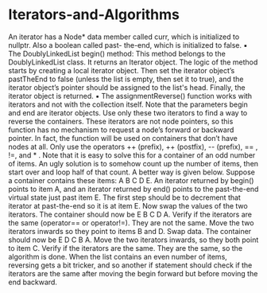 # Iterators-and-Algorithms
An iterator has a Node<T>* data member called curr, which is initialized to nullptr. Also a boolean called past-
the-end, which is initialized to false.
▪ The DoublyLinkedList begin() method: This method belongs to the DoublyLinkedList class. It returns an
Iterator<T> object. The logic of the method starts by creating a local iterator object. Then set the iterator
object’s pastTheEnd to false (unless the list is empty, then set it to true), and the iterator object’s pointer should
be assigned to the list's head. Finally, the iterator object is returned. 
▪ The assignmentReverse() function works with iterators and not with the collection itself. Note that the
parameters begin and end are iterator objects. Use only these two iterators to find a way to reverse the
containers. These iterators are not node pointers, so this function has no mechanism to request a node’s forward
or backward pointer. In fact, the function will be used on containers that don’t have nodes at all. Only use the
operators ++ (prefix), ++ (postfix), -- (prefix), ==
, !=, and *
. Note that it is easy to solve this for a container of an
odd number of items. An ugly solution is to somehow count up the number of items, then start over and loop
half of that count. A better way is given below.
Suppose a container contains these items: A B C D E. An iterator returned by begin() points to item A, and an
iterator returned by end() points to the past-the-end virtual state just past item E. The first step should be to
decrement that iterator at past-the-end so it is at item E. Now swap the values of the two iterators. The container
should now be E B C D A. Verify if the iterators are the same (operator== or operator!=). They are not the same.
Move the two iterators inwards so they point to items B and D. Swap data. The container should now be E D C
B A. Move the two iterators inwards, so they both point to item C. Verify if the iterators are the same. They are
the same, so the algorithm is done. When the list contains an even number of items, reversing gets a bit tricker,
and so another if statement should check if the iterators are the same after moving the begin forward but before
moving the end backward.
